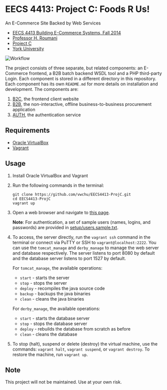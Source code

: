 # EECS 4413: Project C: Foods R Us!

An E-Commerce Site Backed by Web Services

* [EECS 4413 Building E-Commerce Systems, Fall 2014](docs/course_desc.md)
* [Professor H. Roumani](http://www.eecs.yorku.ca/~roumani/)
* [Project C](docs/requirements.md)
* [York University](http://www.eecs.yorku.ca)

![Workflow](docs/workflow.gif)

The project consists of three separate, but related components: an
E-Commerce frontend, a B2B batch backend WSDL tool and a PHP third-party Login.
Each component is stored in a different directory in this
repository. Each component has its own `README.md` for more details on
installation and development. The components are:

1. [B2C](B2C/README.md), the frontend client website
2. [B2B](B2B/README.md), the non-interactive, offline business-to-business procurement application
3. [AUTH](AUTH/README.md), the authentication service

## Requirements

* [Oracle VirtualBox](https://www.virtualbox.org/wiki/Downloads)
* [Vagrant](https://www.vagrantup.com/downloads.html)

## Usage

1.  Install Oracle VirtualBox and Vagrant
2.  Run the following commands in the terminal:

    ```
    git clone https://github.com/vwchu/EECS4413-ProjC.git
    cd EECS4413-ProjC
    vagrant up
    ```

3.  Open a web browser and navigate to
    [this page](http://192.168.56.101:8080/eFoods).

    **Note**: For authentication, a set of sample users (names, logins, and
    passwords) are provided in [setup/users.sample.txt](setup/users.sample.txt).

4.  To access, the server directly, run the `vagrant ssh` command in the
    terminal or connect via PuTTY or SSH to `vagrant@localhost:2222`.
    You can use the `tomcat_manage` and `derby_manage` to manage the web
    server and database respectively. The server listens to port 8080
    by default and the database server listens to port 1527 by default.

    For `tomcat_manage`, the available operations:

      * `start`   - starts the server
      * `stop`    - stops the server
      * `deploy`  - recompiles the java source code
      * `backup`  - backups the java binaries
      * `clean`   - cleans the java binaries

    For `derby_manage`, the available operations:

      * `start`   - starts the database server
      * `stop`    - stops the database server
      * `deploy`  - rebuilds the database from scratch as before
      * `clean`   - cleans the database

5.  To stop (halt), suspend or delete (destroy) the virtual
    machine, use the commands: `vagrant halt`, `vagrant suspend`,
    or `vagrant destroy`. To restore the machine, run `vagrant up`.

## Note

This project will not be maintained. Use at your own risk.
